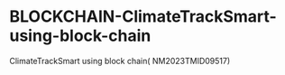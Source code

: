# BLOCKCHAIN-ClimateTrackSmart-using-block-chain
ClimateTrackSmart using block chain( NM2023TMID09517)
